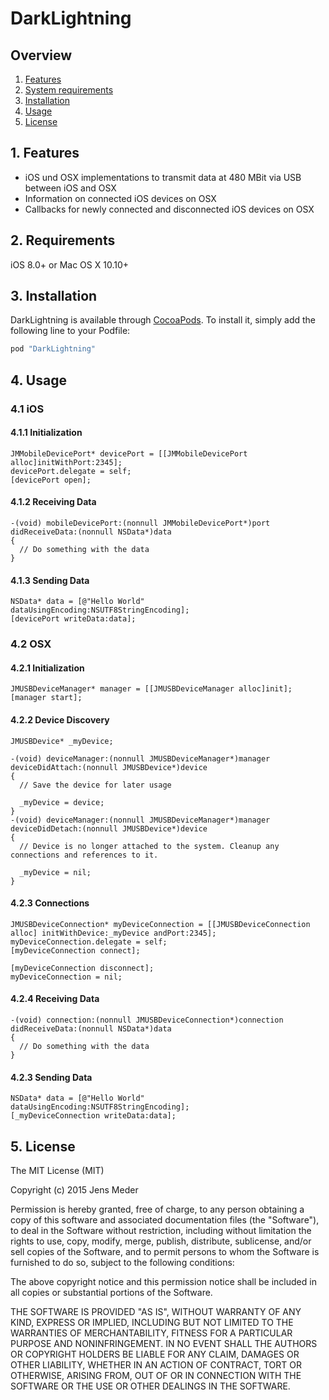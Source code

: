 # DarkLightning

## Overview

1. [Features](README.md#1-features)
2. [System requirements](README.md#2-requirements)
3. [Installation](README.md#3-installation)
4. [Usage](README.md#4-usage)
5. [License](README.md#5-license)

## 1. Features

* iOS und OSX implementations to transmit data at 480 MBit via USB between iOS and OSX
* Information on connected iOS devices on OSX
* Callbacks for newly connected and disconnected iOS devices on OSX

## 2. Requirements

iOS 8.0+ or Mac OS X 10.10+

## 3. Installation

DarkLightning is available through [CocoaPods](http://cocoapods.org). To install
it, simply add the following line to your Podfile:

```ruby
pod "DarkLightning"
```

## 4. Usage

### 4.1 iOS

#### 4.1.1 Initialization

```objc
JMMobileDevicePort* devicePort = [[JMMobileDevicePort alloc]initWithPort:2345];
devicePort.delegate = self;
[devicePort open];

```
#### 4.1.2 Receiving Data

```objc
-(void) mobileDevicePort:(nonnull JMMobileDevicePort*)port didReceiveData:(nonnull NSData*)data
{
  // Do something with the data
}
```

#### 4.1.3 Sending Data

```objc
NSData* data = [@"Hello World" dataUsingEncoding:NSUTF8StringEncoding];
[devicePort writeData:data];
```

### 4.2 OSX

#### 4.2.1 Initialization

```objc
JMUSBDeviceManager* manager = [[JMUSBDeviceManager alloc]init];
[manager start];
```

#### 4.2.2 Device Discovery

```objc
JMUSBDevice* _myDevice;
```

```objc
-(void) deviceManager:(nonnull JMUSBDeviceManager*)manager deviceDidAttach:(nonnull JMUSBDevice*)device
{
  // Save the device for later usage
  
  _myDevice = device;
}
-(void) deviceManager:(nonnull JMUSBDeviceManager*)manager deviceDidDetach:(nonnull JMUSBDevice*)device
{
  // Device is no longer attached to the system. Cleanup any connections and references to it.
  
  _myDevice = nil;
}
```
#### 4.2.3 Connections

```objc
JMUSBDeviceConnection* myDeviceConnection = [[JMUSBDeviceConnection alloc] initWithDevice:_myDevice andPort:2345];
myDeviceConnection.delegate = self;
[myDeviceConnection connect];
```

```objc
[myDeviceConnection disconnect];
myDeviceConnection = nil;
```

#### 4.2.4 Receiving Data

```objc
-(void) connection:(nonnull JMUSBDeviceConnection*)connection didReceiveData:(nonnull NSData*)data
{
  // Do something with the data
}
```

#### 4.2.3 Sending Data

```objc
NSData* data = [@"Hello World" dataUsingEncoding:NSUTF8StringEncoding];
[_myDeviceConnection writeData:data];
```

## 5. License

The MIT License (MIT)

Copyright (c) 2015 Jens Meder

Permission is hereby granted, free of charge, to any person obtaining a copy
of this software and associated documentation files (the "Software"), to deal
in the Software without restriction, including without limitation the rights
to use, copy, modify, merge, publish, distribute, sublicense, and/or sell
copies of the Software, and to permit persons to whom the Software is
furnished to do so, subject to the following conditions:

The above copyright notice and this permission notice shall be included in all
copies or substantial portions of the Software.

THE SOFTWARE IS PROVIDED "AS IS", WITHOUT WARRANTY OF ANY KIND, EXPRESS OR
IMPLIED, INCLUDING BUT NOT LIMITED TO THE WARRANTIES OF MERCHANTABILITY,
FITNESS FOR A PARTICULAR PURPOSE AND NONINFRINGEMENT. IN NO EVENT SHALL THE
AUTHORS OR COPYRIGHT HOLDERS BE LIABLE FOR ANY CLAIM, DAMAGES OR OTHER
LIABILITY, WHETHER IN AN ACTION OF CONTRACT, TORT OR OTHERWISE, ARISING FROM,
OUT OF OR IN CONNECTION WITH THE SOFTWARE OR THE USE OR OTHER DEALINGS IN THE
SOFTWARE.
